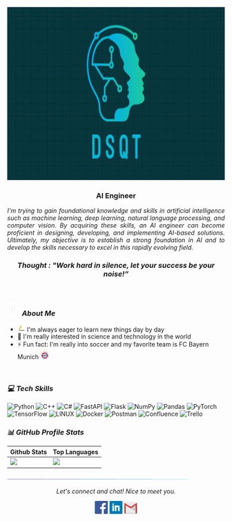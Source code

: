<img src="images/header.png" width="1000px" height="400px">

<h3 align="center">AI Engineer</h3>

<p align="justify">
  <em>
    I'm trying to gain foundational knowledge and skills in artificial intelligence such as machine learning, deep learning, natural language processing, and computer vision. By acquiring these skills, an AI engineer can become proficient in designing, developing, and implementing AI-based solutions. Ultimately, my objective is to establish a strong foundation in AI and to develop the skills necessary to excel in this rapidly evolving field.
  </em> 
  <br>
  <b><i><h3 align="center">Thought : "Work hard in silence, let your success be your noise!”</h3></i></b>
</p>

<br>

### <img src="images/stats.gif" width="30px"> ***About Me***
- <img src="images/pen.png" width="18px"> I'm always eager to learn new things day by day
- 👯 I'm really interested in science and technology in the world
- ⚡ Fun fact: I'm really into soccer and my favorite team is FC Bayern Munich <img src="images/FCB_logo.png" width="20px">
<br>

### ***💻 Tech Skills***
 ![Python](https://img.shields.io/badge/python-3670A0?style=for-the-badge&logo=python&logoColor=ffdd54) ![C++](https://img.shields.io/badge/c++-%2300599C.svg?style=for-the-badge&logo=c%2B%2B&logoColor=white) ![C#](https://img.shields.io/badge/c%23-%23239120.svg?style=for-the-badge&logo=c-sharp&logoColor=white) ![FastAPI](https://img.shields.io/badge/FastAPI-005571?style=for-the-badge&logo=fastapi) ![Flask](https://img.shields.io/badge/flask-%23000.svg?style=for-the-badge&logo=flask&logoColor=white)  ![NumPy](https://img.shields.io/badge/numpy-%23013243.svg?style=for-the-badge&logo=numpy&logoColor=white) ![Pandas](https://img.shields.io/badge/pandas-%23150458.svg?style=for-the-badge&logo=pandas&logoColor=white) ![PyTorch](https://img.shields.io/badge/PyTorch-%23EE4C2C.svg?style=for-the-badge&logo=PyTorch&logoColor=white) ![TensorFlow](https://img.shields.io/badge/TensorFlow-%23FF6F00.svg?style=for-the-badge&logo=TensorFlow&logoColor=white) ![LINUX](https://img.shields.io/badge/Linux-FCC624?style=for-the-badge&logo=linux&logoColor=black) ![Docker](https://img.shields.io/badge/docker-%230db7ed.svg?style=for-the-badge&logo=docker&logoColor=white) ![Postman](https://img.shields.io/badge/Postman-FF6C37?style=for-the-badge&logo=postman&logoColor=white) ![Confluence](https://img.shields.io/badge/confluence-%23172BF4.svg?style=for-the-badge&logo=confluence&logoColor=white)  ![Trello](https://img.shields.io/badge/Trello-%23026AA7.svg?style=for-the-badge&logo=Trello&logoColor=white)

### ***📊 GitHub Profile Stats***

|Github Stats | Top Languages |
|-------------|---------------|
|<img height="190em" src="https://github-readme-stats-eight-theta.vercel.app/api?username=dsqt99&show_icons=true&count_private=true&theme=react&hide_border=true&bg_color=1F222E&title_color=F85D7F&icon_color=F8D866" />|<img height="190em" src="https://github-readme-stats-eight-theta.vercel.app/api/top-langs/?username=dsqt99&layout=compact&langs_count=8&theme=react&hide_border=true&bg_color=1F222E&title_color=F85D7F&icon_color=F8D866&hide=jupyter%20notebook,java" />|

![divider](images/divider.gif)

<p align="center">
  <i>Let's connect and chat! Nice to meet you.</i>

  <p align="center">
    	<code><a href="https://www.facebook.com/dsqt99"><img width="30px" src="./images/facebook.png" title="Facebook"/></a></code>
	<code><a href="https://www.linkedin.com/in/dsqt1999/"><img width="30px" src="./images/linkedin.png" title="Linkedin"/></a></code>
	<code><a href="mailto:haimanhdo1999@gmail.com"><img width="30px" src="./images/gmail.png" title="Gmail"/></a></code>
  </p>
</p>
